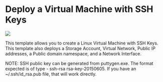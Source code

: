 # Deploy a Virtual Machine with SSH Keys

<a href="https://azuredeploy.net/" target="_blank">
    <img src="http://azuredeploy.net/deploybutton.png"/>
</a>

This template allows you to create a Linux Virtual Machine with SSH Keys. This template also deploys a Storage Account, Virtual Network, Public IP addresses, a Public domain namespace, and a Network Interface.

NOTE: SSH public key can be generated from puttygen.exe. The format expected is of type - ssh-rsa <key> rsa-key-20150605. If you have an ~/.ssh/id_rsa.pub file, that will work directly.
